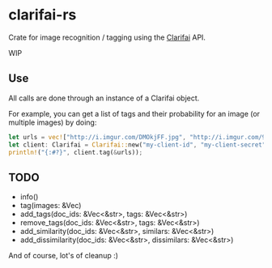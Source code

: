 # clarifai-rs
Crate for image recognition / tagging using the [Clarifai](http://www.clarifai.com/) API.

WIP

## Use
All calls are done through an instance of a Clarifai object.

For example, you can get a list of tags and their probability for an image (or multiple images) by doing:

```rust
let urls = vec!["http://i.imgur.com/DMOkjFF.jpg", "http://i.imgur.com/93VdKBI.png", "http://i.imgur.com/rfRu6ct.jpg"];
let client: Clarifai = Clarifai::new("my-client-id", "my-client-secret");
println!("{:#?}", client.tag(&urls));
```

## TODO
 * info()
 * tag(images: &Vec<Path>)
 * add_tags(doc_ids: &Vec<&str>, tags: &Vec<&str>)
 * remove_tags(doc_ids: &Vec<&str>, tags: &Vec<&str>)
 * add_similarity(doc_ids: &Vec<&str>, similars: &Vec<&str>)
 * add_dissimilarity(doc_ids: &Vec<&str>, dissimilars: &Vec<&str>)
 
 And of course, lot's of cleanup :)
